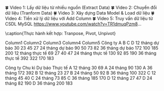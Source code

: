 <!-- Thực hành 4.1: Power Query -->
<!-- THỰC HÀNH 4.1: POWER QUERY -->
<!-- Gửi các bạn nội dung thực hành về chủ đề tiền xử lý dữ liệu với công cụ Power Query -->
🍀 Video 1: Lấy dữ liệu từ nhiều nguồn (Extract Data)
🍀 Video 2: Chuyển đổi dữ liệu (Tranform Data)
🍀 Video 3: Xây dựng Data Model & Load dữ liệu
🍀 Video 4: Tiền xử lý dữ liệu với Add Column
🍀 Video 5: Truy vấn dữ liệu từ CSDL MySQL
https://www.youtube.com/watch?v=TR1dmuqPzm8...

<!--  -->



\caption{Thực hành kết hợp: Tranpose, Pivot, Unpivot}



Column1	Column2	Column3	Column4	Column5
Công ty	A	B	C	D
12 tháng dự báo	30	23	45	27
24 tháng dự báo	90	50	73	82
36 tháng dự báo	172	100	185	200
12 tháng thực tế	69	27	40	47
24 tháng thực tế	130	92	85	190
36 tháng thực tế	392	322	170	183



Công ty	Chu kì	Dự báo	Thực tế
A	12 tháng	30	69
A	24 tháng	90	130
A	36 tháng	172	392
B	12 tháng	23	27
B	24 tháng	50	92
B	36 tháng	100	322
C	12 tháng	45	40
C	24 tháng	73	85
C	36 tháng	185	170
D	12 tháng	27	47
D	24 tháng	82	190
D	36 tháng	200	183
